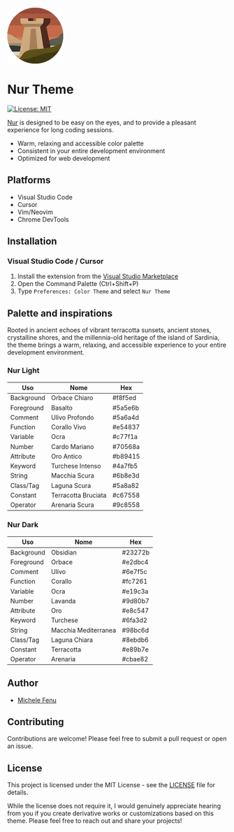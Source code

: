 ![](./assets/images/icon.png)

# Nur Theme

[![License: MIT](https://img.shields.io/badge/License-MIT-blue.svg)](https://opensource.org/licenses/MIT)

[Nur](https://nur.fenu.dev) is designed to be easy on the eyes, and to provide a pleasant experience for long coding sessions.

- Warm, relaxing and accessible color palette
- Consistent in your entire development environment
- Optimized for web development

## Platforms

- Visual Studio Code
- Cursor
- Vim/Neovim
- Chrome DevTools

## Installation

### Visual Studio Code / Cursor

1. Install the extension from the [Visual Studio Marketplace](https://marketplace.visualstudio.com/items?itemName=michelefenu.nur-theme)
2. Open the Command Palette (Ctrl+Shift+P)
3. Type `Preferences: Color Theme` and select `Nur Theme`



## Palette and inspirations

Rooted in ancient echoes of vibrant terracotta sunsets, ancient stones, crystalline shores, and the millennia-old heritage of the island of Sardinia, the theme brings a warm, relaxing, and accessible experience to your entire development environment.

### Nur Light

| Uso        | Nome                   | Hex       |
|------------|------------------------|-----------|
| Background | Orbace Chiaro          | #f8f5ed |
| Foreground | Basalto                | #5a5e6b |
| Comment    | Ulivo Profondo         | #5a6a4d |
| Function   | Corallo Vivo           | #e54837 |
| Variable   | Ocra                   | #c77f1a |
| Number     | Cardo Mariano          | #70568a |
| Attribute  | Oro Antico             | #b89415 |
| Keyword    | Turchese Intenso       | #4a7fb5 |
| String     | Macchia Scura          | #6b8e3d |
| Class/Tag  | Laguna Scura           | #5a8a82 |
| Constant   | Terracotta Bruciata    | #c67558 |
| Operator   | Arenaria Scura         | #9c8558 |

### Nur Dark

| Uso        | Nome                 | Hex     |
|------------|----------------------|---------|
| Background | Obsidian             | #23272b |
| Foreground | Orbace               | #e2dbc4 |
| Comment    | Ulivo                | #6e7f5c |
| Function   | Corallo              | #fc7261 |
| Variable   | Ocra                 | #e19c3a |
| Number     | Lavanda              | #9d80b7 |
| Attribute  | Oro                  | #e8c547 |
| Keyword    | Turchese             | #6fa3d2 |
| String     | Macchia Mediterranea | #98bc6d |
| Class/Tag  | Laguna Chiara        | #8ebdb6 |
| Constant   | Terracotta           | #e89b7e |
| Operator   | Arenaria             | #cbae82 |

## Author

- [Michele Fenu](https://fenu.dev)

## Contributing

Contributions are welcome! Please feel free to submit a pull request or open an issue.

## License

This project is licensed under the MIT License - see the [LICENSE](LICENSE) file for details.

While the license does not require it, I would genuinely appreciate hearing from you if you create derivative works or customizations based on this theme. Please feel free to reach out and share your projects!

